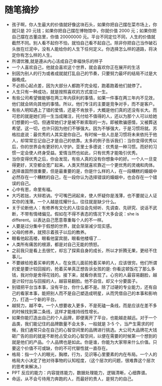 # 随笔摘抄

-   孩子啊，你人生最大的价值就好像这块石头，如果你把自己摆在菜市场上，你就只是 20 元钱；如果你把自己摆在博物馆中，你就价值 2000 元；如果你把自己摆在古董店里，你值 20000000 元。平台不同定位不同，人生的价值就截然不同。别人看不起你不怕，就怕自己看不起自己。除非你把自己当作破石头放在烂泥中，没有人能给你的人生下任何定义。你选择怎么样的道路，将决定你有怎么样的人生。
-   所谓优雅,就是遵从内心活成自己幸福快乐的样子
-   一个人喜欢自己，他就会喜欢这个世界，就会喜欢你正在展开的生活
-   别因为别人的行为或者成就就打乱自己的节奏，只要努力最坏的结局不过是大器晚成。
-   不必担心起点差，因为大部分人都跑不完全程，跑着跑着他们就停了。
-   人生只有一种成功，就是按照喜欢的方式度过一生。
-   有些公司希望做能够在两三年内获利的事情，如果一件事在两三年内不见效，他们就会转向其他的事情。所以，他们专注的主要是竞争对手，而不是客户。
-   有些人明知遇上了错的爱情，还是不肯放手，大概是他们真的还没有长大。而可悲的就是她们将一生当成赌注，托付给不值得的人，还以为那个人可以给她们想要的一切。但通常她们才是被不断索取的一方。即被欺骗感情，又被葬送希望。这一切，也许只因为他们不够强大。因为不够强大，于是习惯将就。苏格拉底说：最优秀的人其实是你自己。有时候一些人总是习惯将未来依托于他人，却常常忘记自己才是自己的依靠。太多的例子告诉我们：当你变得优秀以后，你的世界会有更好的人守护。亚里士多德说：优秀是一种习惯。而好的习惯一定会使人终身受益。爱情当然也如此，只有优秀才能吸引优秀。
-   当你变得优秀之后，你会发现，有些人真的没有你想象中的好。一个人一旦变得更好，天空都会宽广起来。人类天然就喜欢靠近一个更优秀的灵魂和肉体。
-   选择谁固然很重要，但是最重要的是，你是什么样的人，在一段糟糕的婚姻中必然存在一个糟糕的自己，在一段你认为选择错误的婚姻中，也会存在一个错误的自己。
-   心中有恩，命里有福。
-   大巧若拙，大辩若讷。宁可嘴巴闭起来，使人怀疑你是浅薄，也不要就让人证实你的浅薄。一个人越是炫耀什么，往往就是缺少什么。
-   关于论断他人：有修养有文化的人往往会先倾听、先调查、先研究、说话不武断，不带有情绪偏见。假如在不得不表态的情况下大多会说：she is different。以表达自己愿意尊重每个人的不一样。
-   人要是过分集中于假想的世界，就会渐渐减少现实感。
-   父母的修养，就预示着孩子以后的教养。
-   眼看他起高楼，眼看他宴宾朋，眼看他楼塌了...
-   人类所有痛苦的根源，都是对自己无能的愤怒。
-   之前我只是看上去很忙，却忘了探索自身的成长，所以才折腾无果，更经不住事儿。
-   不要嫁给抢着买单的男人，在女孩儿面前抢着买单的人，应该很穷。他们所谓的爱是要计较回报的，抢着买单真正想告诉女孩的是: 你看这顿饭花了那么多钱，我对你是舍得花钱的。接下来，就看你表现了。心穷的人最容易翻脸，越是计较付出与回报的人，越容易翻脸。他不自信，却又十分要面子。
-   别错把平台当本事，没有平台，你什么都不是。除了过硬的专业能力，还有自己的看家本事，能把别人而不是自己塑造成明星，从而凭借自己的本事和影响力，打造一个新的平台。
-   越努力，越不幸。一个人想要收入更多，不是死磕一条线，而是应该在差不多的时候找到第二条线，这样才能维持线性增长。
-   如果你能打造出自己的个人品牌，即便离开了平台，也能越走越远。对于一个品类，我们能记住的品牌数量不会太多，一般就是 3-5 个，当产生需求的时候，我们通常只会在自己的心智空间里的品牌进行挑选。大公司大品牌花大钱砸广告的目的就是不断抢占受众的心智空间，以便在需要的时候第一个想到的就是他们的产品。个人品牌也是如此。你是谁，你能为大家带来什么价值。只要这个价值不可或缺，你的不可代替性就一直存在。
-   格局：指一个人的眼光，胸襟，行为，见识等心里要素的内在布局。一个人的格局大小决定了他对待事物的认知程度，（这个层次的问题，很难靠这个层次的思考来解决。）
-   PPT 反应的能力：内容提炼能力，数据处理能力，逻辑清晰，心细靠谱。
-   命运，从不会亏待用力奔跑的人，而最好的贵人，是努力的自己。
